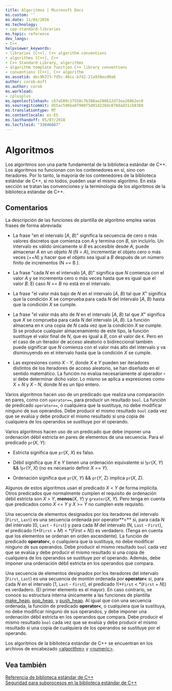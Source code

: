 ```yaml
---
title: Algoritmos | Microsoft Docs
ms.custom: ''
ms.date: 11/04/2016
ms.technology:
- cpp-standard-libraries
ms.topic: reference
dev_langs:
- C++
helpviewer_keywords:
- libraries [C++], C++ algorithm conventions
- algorithms [C++], C++
- C++ Standard Library, algorithms
- algorithm template function C++ library conventions
- conventions [C++], C++ algorithm
ms.assetid: dec9b373-7d5c-46cc-b7d2-21a938ecd0a6
author: corob-msft
ms.author: corob
ms.workload:
- cplusplus
ms.openlocfilehash: c67a509c17558c7b388aa288612d73ea26062ec0
ms.sourcegitcommit: d55ac596ba8f908f5d91d228dc070dad31cb8360
ms.translationtype: MT
ms.contentlocale: es-ES
ms.lasthandoff: 05/07/2018
ms.locfileid: "33846667"
---
```

# <a name="algorithms"></a>Algoritmos

Los algoritmos son una parte fundamental de la biblioteca estándar de C++. Los algoritmos no funcionan con los contenedores en sí, sino con iteradores. Por lo tanto, la mayoría de los contenedores de la biblioteca estándar de C++, si no todos, pueden usar el mismo algoritmo. En esta sección se tratan las convenciones y la terminología de los algoritmos de la biblioteca estándar de C++.

## <a name="remarks"></a>Comentarios

La descripción de las funciones de plantilla de algoritmo emplea varias frases de forma abreviada:

- La frase "en el intervalo [*A*, *B*)" significa la secuencia de cero o más valores discretos que comienza con *A* y termina con *B*, sin incluirlo. Un intervalo es válido únicamente si *B* es accesible desde *A*; puede almacenar *A* en un objeto *N* (*N* = *A*), incrementar el objeto cero o más veces (++*N*) y hacer que el objeto sea igual a *B* después de un número finito de incrementos (N == B *).*

- La frase "cada *N* en el intervalo [*A*, *B*)" significa que *N* comienza con el valor *A* y se incrementa cero o más veces hasta que es igual que el valor *B*. El caso *N* == *B* no está en el intervalo.

- La frase "el valor más bajo de *N* en el intervalo [*A*, *B*) tal que *X*" significa que la condición *X* se comprueba para cada *N* del intervalo [*A*, *B*) hasta que la condición *X* se cumple.

- La frase "el valor más alto de *N* en el intervalo [*A*, *B*) tal que *X*" significa que *X* se comprueba para cada *N* del intervalo [*A*, *B*). La función almacena en `K` una copia de *N* cada vez que la condición *X* se cumple. Si se produce cualquier almacenamiento de este tipo, la función sustituye el valor final de *N*, que es igual a *B*, con el valor de `K`. Pero en el caso de un iterador de acceso aleatorio o bidireccional también puede significar que *N* comienza con el valor más alto del intervalo y va disminuyendo en el intervalo hasta que la condición *X* se cumple.

- Las expresiones como *X* - *Y*, donde *X* e *Y* pueden ser iteradores distintos de los iteradores de acceso aleatorio, se han diseñado en el sentido matemático. La función no evalúa necesariamente al operador **-** si debe determinar dicho valor. Lo mismo se aplica a expresiones como *X* + *N* y *X* - *N*, donde *N* es un tipo entero.

Varios algoritmos hacen uso de un predicado que realiza una comparación en pares, como con `operator==`, para producir un resultado `bool`. La función de predicado `operator==`, o cualquiera que la sustituya, no debe modificar ninguno de sus operandos. Debe producir el mismo resultado `bool` cada vez que se evalúa y debe producir el mismo resultado si una copia de cualquiera de los operandos se sustituye por el operando.

Varios algoritmos hacen uso de un predicado que debe imponer una ordenación débil estricta en pares de elementos de una secuencia. Para el predicado `pr`(*X*, *Y*):

- Estricta significa que `pr`(*X*, *X*) es falso.

- Débil significa que *X* e *Y* tienen una ordenación equivalente si !`pr`(*X*, *Y*) && !`pr`(*Y*, *X*) (no es necesario definir *X* == *Y*).

- Ordenación significa que `pr`(*X*, *Y*) && `pr`(*Y*, Z) implica `pr`(*X*, Z).

Algunos de estos algoritmos usan el predicado *X* \< *Y* de forma implícita. Otros predicados que normalmente cumplen el requisito de ordenación débil estricta son *X* > *Y*, **menos**(*X*, *Y*) y `greater`(*X*, *Y*). Pero tenga en cuenta que predicados como *X* \<= *Y* y *X* >= *Y* no cumplen este requisito.

Una secuencia de elementos designados por los iteradores del intervalo [`First`, `Last`) es una secuencia ordenada por operator**<** si, para cada *N* del intervalo [0, `Last` - `First`) y para cada *M* del intervalo (N, `Last` - `First`), el predicado !(\*(`First` + *M*) < \*(*First* + *N*)) es verdadero. (Tenga en cuenta que los elementos se ordenan en orden ascendente). La función de predicado **operator<**, o cualquiera que la sustituya, no debe modificar ninguno de sus operandos. Debe producir el mismo resultado `bool` cada vez que se evalúa y debe producir el mismo resultado si una copia de cualquiera de los operandos se sustituye por el operando. Además, debe imponer una ordenación débil estricta en los operandos que compara.

Una secuencia de elementos designados por los iteradores del intervalo [`First`, `Last`) es una secuencia de montón ordenada por **operator<** si, para cada *N* en el intervalo [1, `Last` - `First`), el predicado !(\*`First` < \*(`First` + *N*)) es verdadero. (El primer elemento es el mayor). En caso contrario, se conoce su estructura interna únicamente a las funciones de plantilla [make_heap](../standard-library/algorithm-functions.md#make_heap), [pop_heap](../standard-library/algorithm-functions.md#pop_heap), y [push_heap](../standard-library/algorithm-functions.md#push_heap). Al igual que con una secuencia ordenada, la función de predicado **operator<**, o cualquiera que la sustituya, no debe modificar ninguno de sus operandos, y debe imponer una ordenación débil estricta en los operandos que compara. Debe producir el mismo resultado `bool` cada vez que se evalúa y debe producir el mismo resultado si una copia de cualquiera de los operandos se sustituye por el operando.

Los algoritmos de la biblioteca estándar de C++ se encuentran en los archivos de encabezado [\<algorithm>](../standard-library/algorithm.md) y [\<numeric>](../standard-library/numeric.md).

## <a name="see-also"></a>Vea también

[Referencia de biblioteca estándar de C++](../standard-library/cpp-standard-library-reference.md)<br/>
[Seguridad para subprocesos en la biblioteca estándar de C++](../standard-library/thread-safety-in-the-cpp-standard-library.md)<br/>
